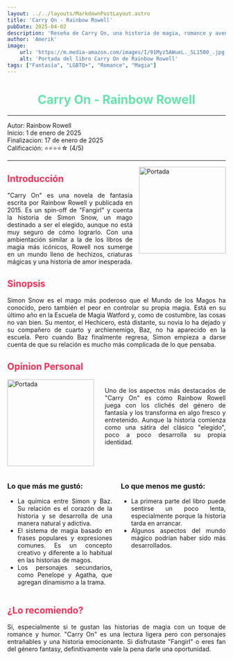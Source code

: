 ```yaml
---
layout: ../../layouts/MarkdownPostLayout.astro
title: 'Carry On - Rainbow Rowell'
pubDate: 2025-04-02
description: 'Reseña de Carry On, una historia de magia, romance y aventura'
author: 'Amerik'
image:
    url: 'https://m.media-amazon.com/images/I/91Myz5AWueL._SL1500_.jpg'
    alt: 'Portada del libro Carry On de Rainbow Rowell'
tags: ["Fantasía", "LGBTQ+", "Romance", "Magia"]
---
```

<div style="text-align: center; color: #67e4ac; ">

# Carry On - Rainbow Rowell

</div>

***
Autor: Rainbow Rowell  
Inicio: 1 de enero de 2025  
Finalizacion: 17 de enero de 2025  
Calificación: ⭐⭐⭐⭐☆ (4/5)
***

<img src="https://m.media-amazon.com/images/I/91Myz5AWueL._SL1500_.jpg" alt="Portada" width="200" style="float: right; margin-left: 15px;">

<div style="text-align: justify;">
<div style="color: #ff2d54;">

## Introducción
</div>

"Carry On" es una novela de fantasía escrita por Rainbow Rowell y publicada en 2015. Es un spin-off de "Fangirl" y cuenta la historia de Simon Snow, un mago destinado a ser el elegido, aunque no está muy seguro de cómo lograrlo. Con una ambientación similar a la de los libros de magia más icónicos, Rowell nos sumerge en un mundo lleno de hechizos, criaturas mágicas y una historia de amor inesperada.
</div>

<div style="text-align: justify;">

<div style="color: #ff2d54;">

## Sinopsis
</div>
Simon Snow es el mago más poderoso que el Mundo de los Magos ha conocido, pero también el peor en controlar su propia magia. Está en su último año en la Escuela de Magia Watford y, como de costumbre, las cosas no van bien. Su mentor, el Hechicero, está distante, su novia lo ha dejado y su compañero de cuarto y archienemigo, Baz, no ha aparecido en la escuela. Pero cuando Baz finalmente regresa, Simon empieza a darse cuenta de que su relación es mucho más complicada de lo que pensaba.




<div style="color: #ff2d54;">

## Opinion Personal
</div>

<div style="text-align: justify;">
<img src="https://i.pinimg.com/736x/db/4e/80/db4e807074ef1f941e804cc27055ec0e.jpg" alt="Portada" width="200" style="float: left; margin-right: 25px;">
<br>
Uno de los aspectos más destacados de "Carry On" es cómo Rainbow Rowell juega con los clichés del género de fantasía y los transforma en algo fresco y entretenido. Aunque la historia comienza como una sátira del clásico "elegido", poco a poco desarrolla su propia identidad.
</div>

<div style="display: flex; gap:20px; margin-top: 60px; text-align: justify;">
<div style="flex: 1;">

### Lo que más me gustó:

- La química entre Simon y Baz. Su relación es el corazón de la historia y se desarrolla de una manera natural y adictiva.
- El sistema de magia basado en frases populares y expresiones comunes. Es un concepto creativo y diferente a lo habitual en las historias de magos.
- Los personajes secundarios, como Penelope y Agatha, que agregan dinamismo a la trama.

</div>
<div style="flex: 1;">

### Lo que menos me gustó:

- La primera parte del libro puede sentirse un poco lenta, especialmente porque la historia tarda en arrancar.
- Algunos aspectos del mundo mágico podrían haber sido más desarrollados.
</div>
</div>

<div style="color: #ff2d54;">

## ¿Lo recomiendo?
</div>

Sí, especialmente si te gustan las historias de magia con un toque de romance y humor. "Carry On" es una lectura ligera pero con personajes entrañables y una historia emocionante. Si disfrutaste "Fangirl" o eres fan del género fantasy, definitivamente vale la pena darle una oportunidad.

</div>
